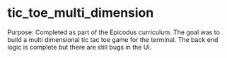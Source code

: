 tic_toe_multi_dimension
=======================

Purpose: Completed as part of the Epicodus curriculum. The goal was to build a multi dimensional tic tac toe game for 
the terminal. The back end logic is complete but there are still bugs in the UI. 
